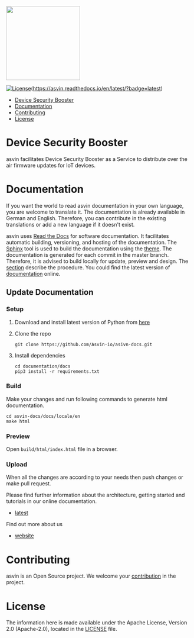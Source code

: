 <img src="images/logo.png" width="200"/>

[![License](https://img.shields.io/badge/License-Apache%202.0-blue.svg)](LICENSE)(https://asvin.readthedocs.io/en/latest/?badge=latest)

- [Device Security Booster](#asvin)
- [Documentation](#documentation)
- [Contributing](#contributing)
- [License](#license)

# Device Security Booster

asvin facilitates Device Security Booster as a Service to distribute over the air firmware updates for IoT devices.

# Documentation

If you want the world to read asvin documentation in your own language, you are welcome to translate it. The documentation is already available in German and English. Therefore, you can contribute in the existing translations or add a new language if it doesn't exist.

asvin uses [Read the Docs](https://readthedocs.org/) for software documentation. It facilitates automatic building, versioning, and hosting of the documentation. The [Sphinx](https://www.sphinx-doc.org/en/master/) tool is used to build the documentation using the [theme](https://github.com/readthedocs/sphinx_rtd_theme).
The documentation is generated for each commit in the master branch. Therefore, it is advised to build locally for update, preview and design. The [section](#update-documentation) describe the procedure. You could find the latest version of [documentation](https://asvin.readthedocs.io/en/latest/index.html) online.

## Update Documentation

### Setup

1. Download and install latest version of Python from [here](https://www.python.org/downloads/)
2. Clone the repo
   ```
   git clone https://github.com/Asvin-io/asivn-docs.git
   ```
3. Install dependencies

   ```
   cd documentation/docs
   pip3 install -r requirements.txt
   ```

### Build

Make your changes and run following commands to generate html documentation.

```
cd asvin-docs/docs/locale/en
make html
```

### Preview

Open `build/html/index.html` file in a browser.

### Upload

When all the changes are according to your needs then push changes or make pull request.

Please find further information about the architecture, getting started and tutorials in our online documentation.

- [latest](https://asvin.readthedocs.io/en/latest/index.html)

Find out more about us

- [website](https://asvin.io)

# Contributing

asvin is an Open Source project. We welcome your [contribution](https://asvin.readthedocs.io/en/latest/contributing/contributing.html) in the project.

# License

The information here is made available under the Apache License, Version 2.0 (Apache-2.0), located in the [LICENSE](LICENSE) file.
